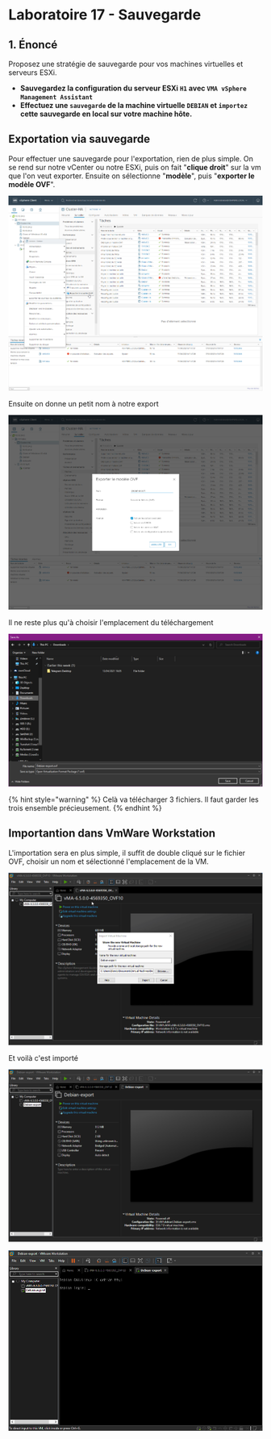 # Laboratoire 17 - Sauvegarde

## 1. Énoncé

Proposez une stratégie de sauvegarde pour vos machines virtuelles et serveurs ESXi.

* **Sauvegardez la configuration du serveur ESXi `H1` avec `VMA vSphere Management Assistant`**
* **Effectuez une `sauvegarde` de la machine virtuelle `DEBIAN` et `importez` cette sauvegarde en local sur votre machine hôte.**

## Exportation via sauvegarde

Pour effectuer une sauvegarde pour l'exportation, rien de plus simple. On se rend sur notre vCenter ou notre ESXi, puis on fait "**clique droit**" sur la vm que l'on veut exporter. Ensuite on sélectionne "**modèle**", puis "**exporter le modèle OVF**".

![](<../.gitbook/assets/image (69).png>)

Ensuite on donne un petit nom à notre export

![](<../.gitbook/assets/image (3).png>)

Il ne reste plus qu'à choisir l'emplacement du téléchargement

![](<../.gitbook/assets/image (38).png>)

{% hint style="warning" %}
Celà va télécharger 3 fichiers. Il faut garder les trois ensemble précieusement.
{% endhint %}

## Importantion dans VmWare Workstation

L'importation sera en plus simple, il suffit de double cliqué sur le fichier OVF, choisir un nom et sélectionné l'emplacement de la VM.

![](../.gitbook/assets/W4CYLMByBZ.gif)

Et voilà c'est importé

![](<../.gitbook/assets/image (39).png>)

![](<../.gitbook/assets/image (21).png>)
